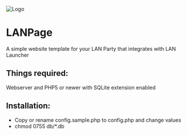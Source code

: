 ![Logo](https://github.com/eti-lan/LANPage/blob/master/assets/lan_page.png?raw=true) 
# LANPage
A simple website template for your LAN Party that integrates with LAN Launcher

## Things required:
Webserver and PHP5 or newer with SQLite extension enabled

## Installation:
- Copy or rename config.sample.php to config.php and change values
- chmod 0755 db/*.db
